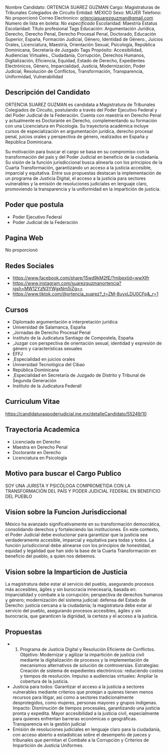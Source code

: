 Nombre Candidato: ORTENCIA SUAREZ GUZMAN
Cargo: Magistraturas de Tribunales Colegiados de Circuito
Entidad: MEXICO
Sexo: MUJER
Telefono: No proporcionó
Correo Electronico: ortenciasuarezguzman@gmail.com
Numero de lista en boleta: *No especificado*
Escolaridad: Maestría
Estatus Escolaridad: Título profesional
Tags Educación: Argumentación Jurídica, Derecho, Derecho Penal, Derecho Procesal Penal, Doctorado, Educación Superior, España, Formación Judicial, Género, Identidad de Género., Juicios Orales, Licenciatura, Maestría, Orientación Sexual, Psicología, República Dominicana, Secretaría de Juzgado
Tags Propósito: Accesibilidad, Audiencias Virtuales., Ciudadanía, Corrupción, Derechos Humanos, Digitalización, Eficiencia, Equidad, Estado de Derecho, Expedientes Electrónicos, Género, Imparcialidad, Justicia, Modernización, Poder Judicial, Resolución de Conflictos, Transformación, Transparencia, Uniformidad, Vulnerabilidad


## Descripción del Candidato 

ORTENCIA SUAREZ GUZMAN es candidata a Magistratura de Tribunales Colegiados de Circuito, postulando a través del Poder Ejecutivo Federal y del Poder Judicial de la Federación. Cuenta con maestría en Derecho Penal y actualmente es Doctorante en Derecho, complementando su formación con una Licenciatura en Psicología. Su trayectoria académica incluye cursos de especialización en argumentación jurídica, derecho procesal penal, juicios orales y perspectiva de género, realizados en España y República Dominicana.

Su motivación para buscar el cargo se basa en su compromiso con la transformación del país y del Poder Judicial en beneficio de la ciudadanía.  Su visión de la función jurisdiccional busca alinearla con los principios de la Cuarta Transformación, garantizando un acceso a la justicia accesible, imparcial y equitativa. Entre sus propuestas destacan la implementación de un programa de Justicia Digital, el acceso a la justicia para sectores vulnerables y la emisión de resoluciones judiciales en lenguaje claro, promoviendo la transparencia y la uniformidad en la impartición de justicia.


## Poder que postula

- Poder Ejecutivo Federal
- Poder Judicial de la Federación


## Pagina Web

No proporcionó


## Redes Sociales

- https://www.facebook.com/share/15wd9kM2fE/?mibextid=wwXIfr
- https://www.instagram.com/suarezguzmanortencia?igsh=MW12YzN3YWgxNm5iZg==
- https://www.tiktok.com/@ortencia_suarez?_t=ZM-8uyxLDU0CFp&_r=1


## Cursos

- Diplomado argumentación e interpretación jurídica
- Universidad de Salamanca, España
- ,Jornadas de Derecho Procesal Penal
- Instituto de la Judicatura  Santiago de Compostela, España
- ,Juzgar con perspectiva de orientación sexual, identidad y expresión de género y características sexuales
- EFFJ
- ,Especialidad en juicios orales
- Universidad Tecnológica del Cibao
- República Dominicana
- ,Especialidad en Secretaría de Juzgado de Distrito y Tribunal de Segunda Generación
- Instituto de la Judicatura Federall


## Curriculum Vitae

https://candidaturaspoderjudicial.ine.mx/detalleCandidato/55249/10


## Trayectoria Academica

- Licenciada en Derecho
- Maestra en Derecho Penal
- Doctorante en Derecho
- Licenciatura en Psicología


## Motivo para buscar el Cargo Publico

SOY UNA JURISTA Y PSICÓLOGA COMPROMETIDA CON LA TRANSFORMACIÓN DEL PAÍS Y PODER JUDICIAL FEDERAL EN BENEFICIO DEL PUEBLO


## Vision sobre la Funcion Jurisdiccional

México ha avanzado significativamente en su transformación democrática, consolidando derechos y fortaleciendo las instituciones. En este contexto, el Poder Judicial debe evolucionar para garantizar que la justicia sea verdaderamente accesible, imparcial y equitativa para todas y todos. La función jurisdiccional debe alinearse con los principios de honestidad, equidad y legalidad que han sido la base de la Cuarta Transformación en beneficio del pueblo, a quien nos debemos.


## Vision sobre la Imparticion de Justicia

La magistratura debe estar al servicio del pueblo, asegurando procesos más accesibles, ágiles y sin burocracia innecesaria, basada en: Imparcialidad y combate a la corrupción; perspectiva de derechos humanos y género; modernización del sistema judicial: defensa del Estado de Derecho: justicia cercana a la ciudadanía; la magistratura debe estar al servicio del pueblo, asegurando procesos accesibles, ágiles y sin burocracia, que garanticen la dignidad, la certeza y el acceso a la justicia.


## Propuestas

- 1. Programa de Justicia Digital y Resolución Eficiente de Conflictos. Objetivo: Modernizar y agilizar la impartición de justicia civil mediante la digitalización de procesos y la implementación de mecanismos alternativos de solución de controversias. Estrategias: Creación de sistema de expedientes electrónicos: reduciendo costos y tiempos de resolución. Impulso a audiencias virtuales: Ampliar la cobertura de la justicia.
- Justicia para todos: Garantizar el acceso a la justicia a sectores vulnerables mediante criterios que protejan a quienes tienen menos recursos para litigar, así como a sectores tradicionalmente desprotegidos, como mujeres, personas mayores y grupos indígenas. Impacto: Disminución de tiempos procesales, garantizando una justicia pronta y expedita. Mayor accesibilidad a la justicia civil, especialmente para quienes enfrentan barreras económicas o geográficas. Transparencia en la gestión judicial
- Emisión de resoluciones judiciales en lenguaje claro para la ciudadanía, con acceso abierto a estadísticas sobre el desempeño de jueces y tribunales que permitan el Combate a la Corrupción y Criterios de Impartición de Justicia Uniformes.

